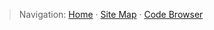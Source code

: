 > Navigation: [Home](../../../index.md) · [Site Map](../../../site-map.md) · [Code Browser](../../../code-browser.md)

